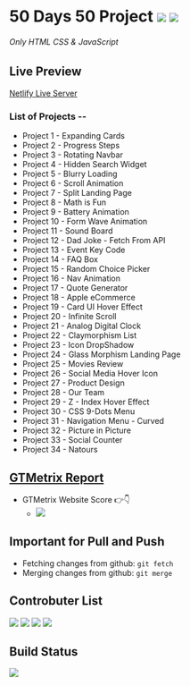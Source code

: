 # 50 Days 50 Project ![](https://img.shields.io/badge/Server-Running-brightgreen) ![](https://img.shields.io/badge/Build-Passed-brightgreen)

###### Only HTML CSS & JavaScript

## Live Preview

[Netlify Live Server](https://akash07105.netlify.app)

### List of Projects --

- Project 1 - Expanding Cards
- Project 2 - Progress Steps
- Project 3 - Rotating Navbar
- Project 4 - Hidden Search Widget
- Project 5 - Blurry Loading
- Project 6 - Scroll Animation
- Project 7 - Split Landing Page
- Project 8 - Math is Fun
- Project 9 - Battery Animation
- Project 10 - Form Wave Animation
- Project 11 - Sound Board
- Project 12 - Dad Joke - Fetch From API
- Project 13 - Event Key Code
- Project 14 - FAQ Box
- Project 15 - Random Choice Picker
- Project 16 - Nav Animation
- Project 17 - Quote Generator
- Project 18 - Apple eCommerce
- Project 19 - Card UI Hover Effect
- Project 20 - Infinite Scroll
- Project 21 - Analog Digital Clock
- Project 22 - Claymorphism List
- Project 23 - Icon DropShadow
- Project 24 - Glass Morphism Landing Page
- Project 25 - Movies Review
- Project 26 - Social Media Hover Icon
- Project 27 - Product Design
- Project 28 - Our Team
- Project 29 - Z - Index Hover Effect
- Project 30 - CSS 9-Dots Menu
- Project 31 - Navigation Menu - Curved
- Project 32 - Picture in Picture
- Project 33 - Social Counter
- Project 34 - Natours

## [GTMetrix Report](https://gtmetrix.com/)

- GTMetrix Website Score 👉👇
  - <img src="Report.png">

## Important for Pull and Push

- Fetching changes from github: `git fetch`
- Merging changes from github: `git merge`

## Controbuter List

![](https://img.shields.io/badge/Co--author-akash07105-blueviolet) ![](https://img.shields.io/badge/Co--author-mrmezan0-blueviolet) ![](https://img.shields.io/badge/Co--author-mrmezan1998-blueviolet) ![](https://img.shields.io/badge/Co--author-ImgBotApp-blueviolet)

## Build Status
![](https://img.shields.io/badge/Build-Active-blue)
